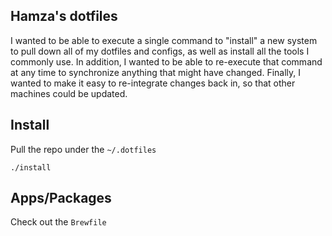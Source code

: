 ## Hamza's dotfiles
I wanted to be able to execute a single command to "install" a new system to pull down all of my dotfiles and configs, as well as install all the tools I commonly use. In addition, I wanted to be able to re-execute that command at any time to synchronize anything that might have changed. Finally, I wanted to make it easy to re-integrate changes back in, so that other machines could be updated.

## Install
Pull the repo under the `~/.dotfiles` 
```
./install
```
## Apps/Packages
Check out the `Brewfile`
